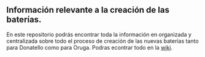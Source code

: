 ## Información relevante a la creación de las baterías. 
En este repositorio podrás encontrar toda la información en organizada y centralizada sobre todo el proceso de creación de las nuevas baterías tanto para Donatello como para Oruga.
Podras econtrar todo en la [wiki](https://github.com/RoboRescueUMA/Battery/wiki).

